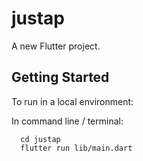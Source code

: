 # justap

A new Flutter project.

## Getting Started

To run in a local environment:

<Make sure you have flutter installed>

In command line / terminal:

```
  cd justap
  flutter run lib/main.dart
```



